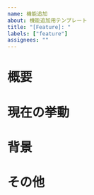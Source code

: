 ```yaml
---
name: 機能追加
about: 機能追加用テンプレート
title: "[Feature]: "
labels: ["feature"]
assignees: ""
---
```


# 概要

# 現在の挙動

# 背景

# その他
